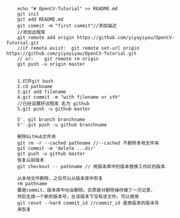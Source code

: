         echo "# OpenCV-Tutorial" >> README.md
        git init
        git add README.md
        git commit -m "first commit"//添加描述
        //添加远程库
        git remote add origin https://github.com/yiyayiyau/OpenCV-Tutorial.git
        //if remote exist:  git remote set-url origin https://github.com/yiyayiyau/OpenCV-Tutorial.git
        // or:    git remote rm origin
        git push -u origin master


        1.打开git bash
        2.cd pathname
        3.git add filename
        4.git commit -m "with filename or sth"
        //已经设置好远程库 名为 github
        5.git push -u github master

        5'. git branch branchname
        5''.git push -u github branchname

        删除GitHub文件夹
        git rm -r --cached pathname //--cached 不删除本地文件夹
        git commit -m 'delete ...dir'
        git push -u github master
        恢复以前版本
        git checkout -- pathname // 用版本库中的版本替换工作区的版本

        从本地文件删除，之后可以从版本库中恢复
        rm pathname
        要是commit，版本库中也会删除。实质是对删除操作做了一次记录，
        然后生成一个新的版本号，在该版本下没有该文件。可以使用 
        git reset --hard commit_id //commit_id 是原版本的版本号
        来恢复